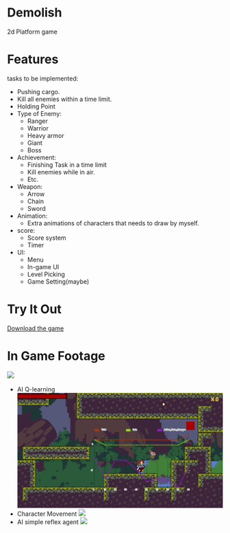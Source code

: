# Demolish
2d Platform game

# Features
tasks to be implemented:
- Pushing cargo.
-	Kill all enemies within a time limit.
-	Holding Point
- Type of Enemy:
  - Ranger
  - Warrior
  - Heavy armor
  -	Giant
  -	Boss
- Achievement:
  -	Finishing Task in a time limit
  -	Kill enemies while in air.
  -	Etc.
- Weapon:
  -	Arrow
  -	Chain
  -	Sword
- Animation:
  -	Extra animations of characters that needs to draw by myself.
- score:
  -	Score system
  -	Timer
- UI:
  -	Menu
  -	In-game UI
  -	Level Picking
  -	Game Setting(maybe)

# Try It Out
[Download the game](https://github.com/TrueFengTingGuo/Demolish/releases/tag/v0.2.8)



# In Game Footage
![](https://github.com/TrueFengTingGuo/Demolish/blob/main/Game%20Demo/game%20demo_3.gif)
- AI Q-learning
![](https://github.com/TrueFengTingGuo/Demolish/blob/main/Game%20Demo/game%20demo_4.gif)
- Character Movement
![](https://github.com/TrueFengTingGuo/Demolish/blob/main/Game%20Demo/Game_demo.gif)
- AI simple reflex agent
![](https://github.com/TrueFengTingGuo/Demolish/blob/main/Game%20Demo/game%20demo_5.gif)
